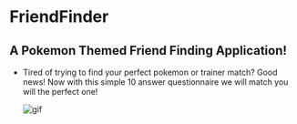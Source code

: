# FriendFinder

## A Pokemon Themed Friend Finding Application!

* Tired of trying to find your perfect pokemon or trainer match? Good news! Now with this simple 10 answer questionnaire we will match you will the perfect one!

    ![gif](/app/public/images/friend_finder.gif)